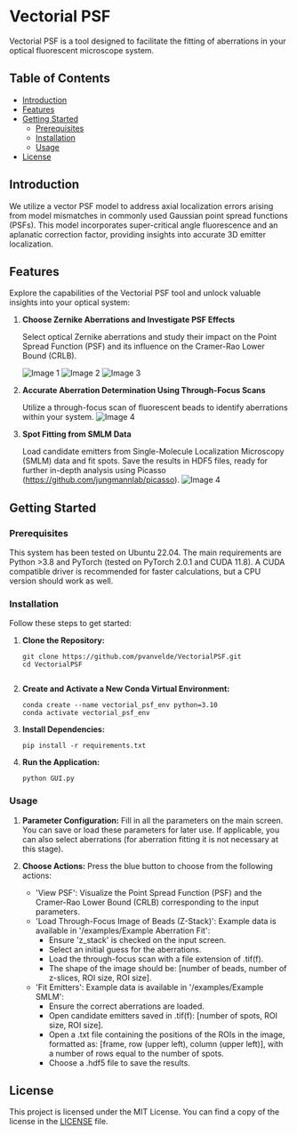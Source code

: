 # Vectorial PSF

Vectorial PSF is a tool designed to facilitate the fitting of aberrations in your optical fluorescent microscope system.


## Table of Contents

- [Introduction](#introduction)
- [Features](#features)
- [Getting Started](#getting-started)
  - [Prerequisites](#prerequisites)
  - [Installation](#installation)
  - [Usage](#usage)
- [License](#license)


## Introduction
We utilize a vector PSF model to address axial localization errors arising from model mismatches in commonly used Gaussian point spread functions (PSFs). This model incorporates super-critical angle fluorescence and an aplanatic correction factor, providing insights into accurate 3D emitter localization.

## Features

Explore the capabilities of the Vectorial PSF tool and unlock valuable insights into your optical system:

1. **Choose Zernike Aberrations and Investigate PSF Effects**

   Select optical Zernike aberrations and study their impact on the Point Spread Function (PSF) and its influence on the Cramer-Rao Lower Bound (CRLB). 

   ![Image 1](images/demo/main.png)
   ![Image 2](images/demo/showpsf.png)
   ![Image 3](images/demo/crlb.png)


2. **Accurate Aberration Determination Using Through-Focus Scans**

   Utilize a through-focus scan of fluorescent beads to identify aberrations within your system.
   ![Image 4](images/demo/aberrationfit.png)


3. **Spot Fitting from SMLM Data**

   Load candidate emitters from Single-Molecule Localization Microscopy (SMLM) data and fit spots. Save the results in HDF5 files, ready for further in-depth analysis using Picasso (https://github.com/jungmannlab/picasso).
  ![Image 4](images/demo/fit_emit.png)


## Getting Started

### Prerequisites

This system has been tested on Ubuntu 22.04. The main requirements are Python >3.8 and PyTorch (tested on PyTorch 2.0.1 and CUDA 11.8). A CUDA compatible driver is recommended for faster calculations, but a CPU version should work as well.

### Installation

Follow these steps to get started:

1. **Clone the Repository:**
   ```shell
   git clone https://github.com/pvanvelde/VectorialPSF.git
   cd VectorialPSF
 
2. **Create and Activate a New Conda Virtual Environment:**
   ```shell
   conda create --name vectorial_psf_env python=3.10
   conda activate vectorial_psf_env

3. **Install Dependencies:**
   ```shell
   pip install -r requirements.txt

4. **Run the Application:**
   ```shell
   python GUI.py
### Usage

1. **Parameter Configuration:**
   Fill in all the parameters on the main screen. You can save or load these parameters for later use. If applicable, you can also select aberrations (for aberration fitting it is not necessary at this stage).

2. **Choose Actions:**
   Press the blue button to choose from the following actions:
   - 'View PSF': Visualize the Point Spread Function (PSF) and the Cramer-Rao Lower Bound (CRLB) corresponding to the input parameters.
   - 'Load Through-Focus Image of Beads (Z-Stack)': Example data is available in '/examples/Example Aberration Fit':
     - Ensure 'z_stack' is checked on the input screen.
     - Select an initial guess for the aberrations.
     - Load the through-focus scan with a file extension of .tif(f).
     - The shape of the image should be: [number of beads, number of z-slices, ROI size, ROI size].
   - 'Fit Emitters': Example data is available in '/examples/Example SMLM':
     - Ensure the correct aberrations are loaded.
     - Open candidate emitters saved in .tif(f): [number of spots, ROI size, ROI size].
     - Open a .txt file containing the positions of the ROIs in the image, formatted as: [frame, row (upper left), column (upper left)], with a number of rows equal to the number of spots.
     - Choose a .hdf5 file to save the results.

## License

This project is licensed under the MIT License. You can find a copy of the license in the [LICENSE](LICENSE) file.

